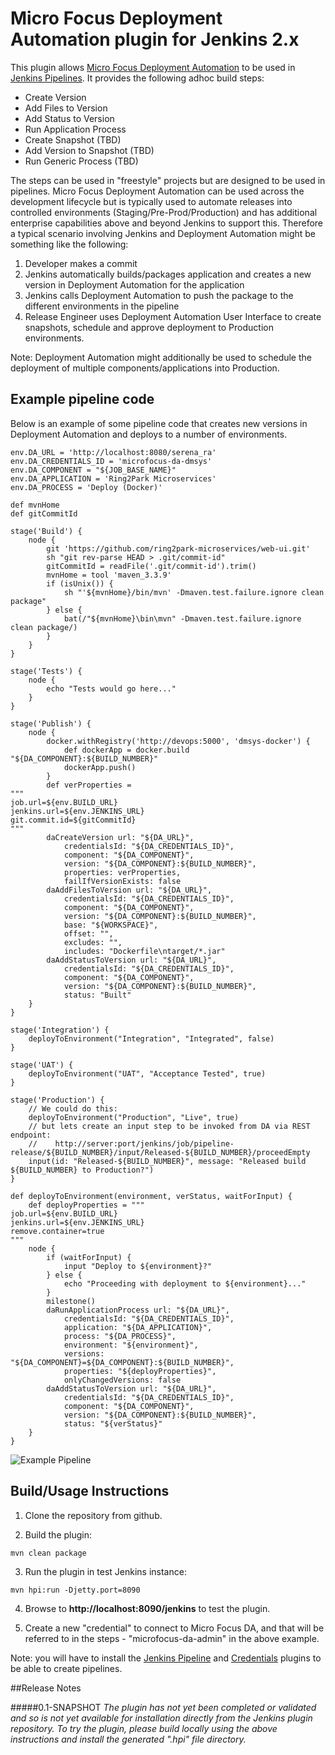 # Micro Focus Deployment Automation plugin for Jenkins 2.x

This plugin allows [Micro Focus Deployment Automation](http://www.serena.com/index.php/en/products/deployment-configuration-automation/serena-deployment-automation/overview) to be used in [Jenkins Pipelines](https://jenkins.io/solutions/pipeline/).
It provides the following adhoc build steps:

- Create Version
- Add Files to Version
- Add Status to Version
- Run Application Process
- Create Snapshot (TBD)
- Add Version to Snapshot (TBD)
- Run Generic Process (TBD)

The steps can be used in "freestyle" projects but are designed to be used in pipelines. Micro Focus Deployment Automation can be used across the 
development lifecycle but is typically used to automate releases into controlled environments (Staging/Pre-Prod/Production) and has additional enterprise capabilities above and beyond
Jenkins to support this. Therefore a typical scenario involving Jenkins and Deployment Automation might be something like the following:

1. Developer makes a commit
2. Jenkins automatically builds/packages application and creates a new version in Deployment Automation for the application
3. Jenkins calls Deployment Automation to push the package to the different environments in the pipeline
4. Release Engineer uses Deployment Automation User Interface to create snapshots, schedule and approve deployment to Production environments.

Note: Deployment Automation might additionally be used to schedule the deployment of multiple components/applications into Production.

## Example pipeline code

Below is an example of some pipeline code that creates new versions in Deployment Automation and deploys to a number of environments.
```
env.DA_URL = 'http://localhost:8080/serena_ra'
env.DA_CREDENTIALS_ID = 'microfocus-da-dmsys'
env.DA_COMPONENT = "${JOB_BASE_NAME}"
env.DA_APPLICATION = 'Ring2Park Microservices'
env.DA_PROCESS = 'Deploy (Docker)'

def mvnHome
def gitCommitId

stage('Build') {
    node {
        git 'https://github.com/ring2park-microservices/web-ui.git'
        sh "git rev-parse HEAD > .git/commit-id"
        gitCommitId = readFile('.git/commit-id').trim()
        mvnHome = tool 'maven_3.3.9'
        if (isUnix()) {
            sh "'${mvnHome}/bin/mvn' -Dmaven.test.failure.ignore clean package"
        } else {
            bat(/"${mvnHome}\bin\mvn" -Dmaven.test.failure.ignore clean package/)
        }
    }
}

stage('Tests') {
    node {
        echo "Tests would go here..."
    }
}

stage('Publish') {
    node {
        docker.withRegistry('http://devops:5000', 'dmsys-docker') {
            def dockerApp = docker.build "${DA_COMPONENT}:${BUILD_NUMBER}"
            dockerApp.push()
        }
        def verProperties = 
"""
job.url=${env.BUILD_URL}
jenkins.url=${env.JENKINS_URL}
git.commit.id=${gitCommitId}
"""
        daCreateVersion url: "${DA_URL}",
            credentialsId: "${DA_CREDENTIALS_ID}", 
            component: "${DA_COMPONENT}", 
            version: "${DA_COMPONENT}:${BUILD_NUMBER}", 
            properties: verProperties,
            failIfVersionExists: false
        daAddFilesToVersion url: "${DA_URL}",
            credentialsId: "${DA_CREDENTIALS_ID}", 
            component: "${DA_COMPONENT}", 
            version: "${DA_COMPONENT}:${BUILD_NUMBER}",
            base: "${WORKSPACE}", 
            offset: "", 
            excludes: "", 
            includes: "Dockerfile\ntarget/*.jar"    
        daAddStatusToVersion url: "${DA_URL}",
            credentialsId: "${DA_CREDENTIALS_ID}", 
            component: "${DA_COMPONENT}", 
            version: "${DA_COMPONENT}:${BUILD_NUMBER}", 
            status: "Built"  
    }
}
       
stage('Integration') {
    deployToEnvironment("Integration", "Integrated", false)    
}

stage('UAT') {
    deployToEnvironment("UAT", "Acceptance Tested", true)    
}

stage('Production') {
    // We could do this:
    deployToEnvironment("Production", "Live", true)
    // but lets create an input step to be invoked from DA via REST endpoint:
    //    http://server:port/jenkins/job/pipeline-release/${BUILD_NUMBER}/input/Released-${BUILD_NUMBER}/proceedEmpty
    input(id: "Released-${BUILD_NUMBER}", message: "Released build ${BUILD_NUMBER} to Production?")     
}

def deployToEnvironment(environment, verStatus, waitForInput) {
    def deployProperties = """
job.url=${env.BUILD_URL}
jenkins.url=${env.JENKINS_URL}
remove.container=true
"""
    node {
        if (waitForInput) {
            input "Deploy to ${environment}?"
        } else {
            echo "Proceeding with deployment to ${environment}..."
        }  
        milestone()
        daRunApplicationProcess url: "${DA_URL}",
            credentialsId: "${DA_CREDENTIALS_ID}", 
            application: "${DA_APPLICATION}", 
            process: "${DA_PROCESS}", 
            environment: "${environment}",
            versions: "${DA_COMPONENT}=${DA_COMPONENT}:${BUILD_NUMBER}",
            properties: "${deployProperties}",
            onlyChangedVersions: false
        daAddStatusToVersion url: "${DA_URL}",
            credentialsId: "${DA_CREDENTIALS_ID}", 
            component: "${DA_COMPONENT}",
            version: "${DA_COMPONENT}:${BUILD_NUMBER}",
            status: "${verStatus}"
    }
}
```
![Example Pipeline](https://github.com/jenkinsci/microfocus-da-plugin/images/jenkins-pipeline.png)

## Build/Usage Instructions

1) Clone the repository from github.

2) Build the plugin:

```
mvn clean package
```

3) Run the plugin in test Jenkins instance:

```
mvn hpi:run -Djetty.port=8090
```

4) Browse to **http://localhost:8090/jenkins** to test the plugin. 

5) Create a new "credential" to connect to Micro Focus DA, and that will be referred to in the steps - "microfocus-da-admin" in the above example.

Note: you will have to install the [Jenkins Pipeline](https://wiki.jenkins-ci.org/display/JENKINS/Pipeline+Plugin) and [Credentials](https://wiki.jenkins-ci.org/display/JENKINS/Credentials+Plugin) plugins to be able to create pipelines.

##Release Notes

#####0.1-SNAPSHOT
*The plugin has not yet been completed or validated and so is not yet available for installation directly from the Jenkins
plugin repository. To try the plugin, please build locally using the above instructions and install the generated ".hpi" file directory.*

